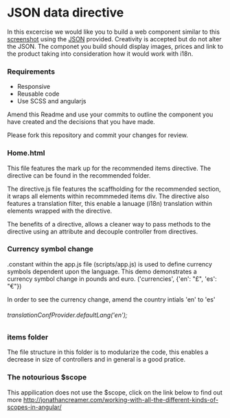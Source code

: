 # JSON data directive

In this excercise we would like you to build a web component similar to this [screenshot](recommendation_screenshot.png) using the [JSON](data/recommendations.json) provided. Creativity is accepted but do not alter the JSON. The componet you build should display images, prices and link to the product taking into consideration how it would work with i18n.

### Requirements
* Responsive
* Reusable code
* Use SCSS and angularjs

Amend this Readme and use your commits to outline the component you have created and the decisions that you have made.

Please fork this repository and commit your changes for review.


### Home.html 

This file features the mark up for the recommended items directive. The directive can be found in the recommended folder. 

The directive.js file features the scaffholding for the recommended section, it wraps all elements within recommmeded items div. The directive also features a  translation filter, this enable a lanuage (i18n) translation within elements wrapped with the directive.

The benefits of a directive, allows a cleaner way to pass methods to the directive using an attribute and decouple controller from directives. 

### Currency symbol change

.constant within the app.js file (scripts/app.js) is used to define currency symbols dependent upon the language. This demo demonstrates a currency symbol change in pounds and euro. ('currencies', {'en': "£", 'es': "€"})

In order to see the currency change, amend the country intials 'en' to 'es'
###### translationConfProvider.defaultLang('en');

### items folder

The file structure in this folder is to modularize the code, this enables a decrease in size of controllers and in general is a good pratice.

### The notourious $scope 

This appilication does not use the $scope, click on the link below to find out more
http://jonathancreamer.com/working-with-all-the-different-kinds-of-scopes-in-angular/
